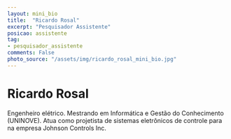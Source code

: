 ```yaml
---
layout: mini_bio
title:  "Ricardo Rosal"
excerpt: "Pesquisador Assistente"
posicao: assistente
tag:
- pesquisador_assistente
comments: False
photo_source: "/assets/img/ricardo_rosal_mini_bio.jpg"
---
```

# Ricardo Rosal

Engenheiro elétrico. Mestrando em Informática e Gestão do Conhecimento (UNINOVE). Atua como projetista de sistemas eletrônicos de controle para na empresa Johnson Controls Inc.